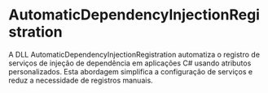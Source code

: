 # AutomaticDependencyInjectionRegistration
A DLL AutomaticDependencyInjectionRegistration automatiza o registro de serviços de injeção de dependência em aplicações C# usando atributos personalizados. Esta abordagem simplifica a configuração de serviços e reduz a necessidade de registros manuais.
